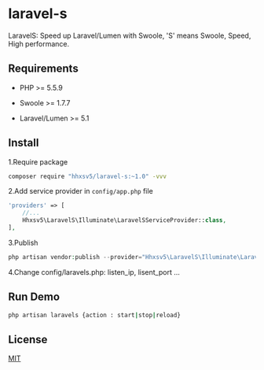 # laravel-s
LaravelS: Speed up Laravel/Lumen with Swoole, 'S' means Swoole, Speed, High performance.

## Requirements

- PHP >= 5.5.9

- Swoole >= 1.7.7

- Laravel/Lumen >= 5.1

## Install

1.Require package 
```Bash
composer require "hhxsv5/laravel-s:~1.0" -vvv
```

2.Add service provider in `config/app.php` file
```PHP
'providers' => [
    //...
    Hhxsv5\LaravelS\Illuminate\LaravelSServiceProvider::class,
],
```

3.Publish
```PHP
php artisan vendor:publish --provider="Hhxsv5\LaravelS\Illuminate\LaravelSServiceProvider"
```

4.Change config/laravels.php: listen_ip, lisent_port ...

## Run Demo

```Bash
php artisan laravels {action : start|stop|reload}
```

## License

[MIT](https://github.com/hhxsv5/laravel-s/blob/master/LICENSE)
